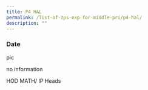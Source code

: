 ```yaml
---
title: P4 HAL
permalink: /list-of-zps-exp-for-middle-pri/p4-hal/
description: ""
---
```

### **Date**

pic

no information

HOD MATH/ IP Heads